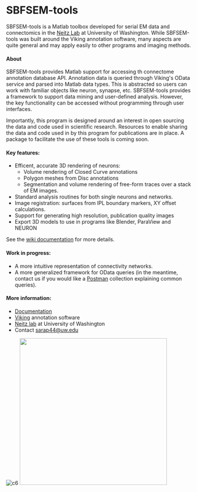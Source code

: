 # SBFSEM-tools

SBFSEM-tools is a Matlab toolbox developed for serial EM data and connectomics in the [Neitz Lab][neitz] at University of Washington. While SBFSEM-tools was built around the Viking annotation software, many aspects are quite general and may apply easily to other programs and imaging methods.

#### About
SBFSEM-tools provides Matlab support for accessing th connectome annotation database API. Annotation data is queried through Viking's OData service and parsed into Matlab data types. This is abstracted so users can work with familiar objects like neuron, synapse, etc. SBFSEM-tools provides a framework to support data mining and user-defined analysis. However, the key functionality can be accessed without programming through user interfaces.

Importantly, this program is designed around an interest in open sourcing the data and code used in scientific research. Resources to enable sharing the data and code used in by this program for publications are in place. A package to facilitate the use of these tools is coming soon.

#### Key features:
- Efficent, accurate 3D rendering of neurons:
  - Volume rendering of Closed Curve annotations
  - Polygon meshes from Disc annotations
  - Segmentation and volume rendering of free-form traces over a stack of EM images.
- Standard analysis routines for both single neurons and networks.
- Image registration: surfaces from IPL boundary markers, XY offset calculations.
- Support for generating high resolution, publication quality images
- Export 3D models to use in programs like Blender, ParaView and NEURON

See the [wiki documentation][docs] for more details.

#### Work in progress:
- A more intuitive representation of connectivity networks.
- A more generalized framework for OData queries (in the meantime, contact us if you would like a [Postman][postman] collection explaining common queries).

#### More information:
* [Documentation][docs]
* [Viking][viking] annotation software
* [Neitz lab][neitz] at University of Washington
* Contact sarap44@uw.edu

![c6](https://github.com/sarastokes/SBFSEM-tools/blob/master/docs/c6_render.png?raw=true)
<img src="https://github.com/sarastokes/SBFSEM-tools/blob/master/docs/renderapp_hcs2.png?raw=true" width="400">

[neitz]: <http://www.neitzvision.com/>
[viking]: <https://connectomes.utah.edu/>
[postman]: <https://www.getpostman.com/>
[docs]: <https://github.com/sarastokes/sbfsem-tools/wiki>
